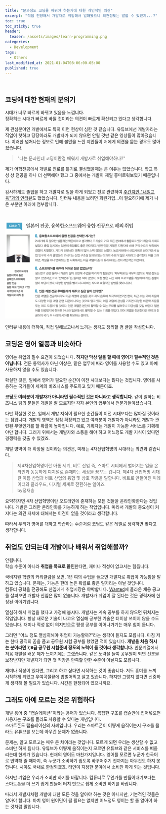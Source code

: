 ```yaml
---
title: "문과생도 코딩을 배워야 하는가에 대한 개인적인 의견"
excerpt: "직접 전향해서 개발자로 취업해서 일해봤으니 의견정도는 말할 수 있겠지...?"
toc: true
toc_sticky: true
header:
  teaser: /assets/images/learn-programming.png
categories:
  - Development 
tags:
  - Others
last_modified_at: 2021-01-04T08:06:00-05:00
published: true
---
```

<script src="https://ads-partners.coupang.com/g.js"></script>
<script>
	new PartnersCoupang.G({ id:368772 });
</script>  
<br>

## 코딩에 대한 현재의 분의기  
시대가 너무 빠르게 바뀌고 있음을 느낍니다.   
정확히는 시대가 빠르게 바뀔 것이라는 의견이 빠르게 확산되고 있다고 생각합니다.   

제 관심분야인 개발에서도 특히 이런 현상이 심한 것 같습니다. 유튜브에선 개발자라는 직업이 핫하고 당장이라도 개발자가 되지 않으면 안될 것만 같은 영상들이 많아졌습니다. 이러한 넘처나는 정보로 인해 불안을 느낀 지인들이 저에게 의견을 묻는 경우도 많아졌습니다.   
> "나는 문과인데 코딩이란걸 배워서 개발자로 취업해야하나?"

제가 어학전공에서 개발로 진로를 틀기로 결심했을때는 큰 이유는 없었습니다. 학교 특성 상 전공을 하나 더 선택해야 했고 그 중에서는 개발이 제일 흥미로워보였기 때문입니다.   

감사하게도 졸업을 하고 개발자로 일을 하게 되었고 진로 관련하여 [주간지인 "내일교육"과의 인터뷰](https://blog.naver.com/naeil_education/222024773986)도 했었습니다.
인터뷰 내용을 보려면 회원가입...이 필요하기에 제가 나온 부분만 아래에 첨부합니다.   

<br>  

![learn-programming](/assets/images/learn-programming.png) 

인터뷰 내용에 더하여, 직접 일해보고나서 느끼는 생각도 정리할 겸 글을 작성합니다.


## 코딩은 영어 열풍과 비슷하다
영어는 취업의 필수 요건이 되었습니다. **하지만 막상 일을 할 때에 영어가 필수적인 것은 아닙니다.** 전문 통역사가 아닌 이상은, 맡은 업무에 따라 영어를 사용할 수도 있고 아예 사용하지 않을 수도 있습니다. 

확실한 것은, 일에서 영어가 필요한 순간이 이전 시대보다는 많다는 것입니다. 영어를 사용하는 국가들이 세계의 비즈니스를 주도하고 있기 때문이죠. 

**코딩도 여러분이 개발자가 아니라면 필수적인 것은 아니라고 생각합니다.** 같이 일하는 비즈니스 팀의 분들은 개발을 잘 모르지만 각자 본인의 업무에서 전문가들이셨습니다.  

다만 확실한 것은, 일에서 개발 지식이 필요한 순간들이 이전 시대보다는 많아질 것이라는 점입니다. 개발의 영역은 점점 확장되고 있고 여러분이 개발자가 아니라도 개발과 관련된 무엇인가를 할 확률이 높아집니다. 예로, 기획자는 개발이 가능한 서비스를 기획해야만 합니다. 그러기 위해서는 개발자와 소통을 해야 하고 어느정도 개발 지식이 있다면 경쟁력을 갖출 수 있겠죠.

개발 영역이 더 확장될 것이라는 의견은, 미래는 4차산업혁명의 시대라는 의견과 같습니다.     
> 제4차산업혁명이란 아톰 세계, 비트 산업 즉, 스마트 시티에서 벌어지는 일을 온라인과 동등하게 디지털로 존재하는 세상을 꿈꾸는 겁니다. 제4차 산업혁명 시대란 아톰 산업과 비트 산업의 융합 및 상호 작용을 말합니다. 비트로 만들어진 빅데이터와 클라우드, 디지털 세계로 전환하는 일이죠.  
by정재승

요약하자면 4차 산업혁명이란 오프라인에 존재하는 모든 것들을 온라인화한다는 것입니다. 개발은 그러한 온라인화를 가능하게 하는 작업입니다. 따라서 개발의 중요성이 커지다는 의견 자체에 대해서는 이견이 없을 것이라고 생각합니다.   

따라서 우리가 영어를 대하고 학습하는 수준처럼 코딩도 같은 레벨로 생각하면 맞다고 생각합니다.  


## 취업도 안되는데 개발이나 배워서 취업해볼까?
안됩니다.   
학습 수준이 아니라 **취업을 목표로 올인**한다면, 재미나 적성이 없고서는 힘듭니다.   

국비지원 학원의 커리큘럼을 보면, 1년 여의 수업을 들으면 개발자로 취업이 가능함을 말하고 있습니다. 문제는, 가능은 한데 높은 확률로 좋은 일자리는 아닐 것입니다.   
컴퓨터 공학을 전공해도 신입에게 취업시장은 야박합니다. [Wanted](https://www.wanted.co.kr/search?query=%EA%B0%9C%EB%B0%9C%EC%9E%90)에 올라온 채용 공고를 살펴보면 개발자 신입은 많이 없습니다. 개발자가 취업이 잘 된다는 것은 경력자에 한정된 이야기입니다.  

열심히 해서 취업을 했다고 가정해 봅시다. 개발자는 계속 공부를 하지 않으면 뒤처지는 직업입니다. 항상 새로운 기술이 나고오 열심해 공부한 기술은 더이상 쓰이지 않을 수도 있습니다. 재미나 적성 없이 의지만으로 평생 공부를 이어나가기는 매우 힘이 듭니다.   

그러면 "어느 정도 열심히해야 취업이 가능할까?"라는 생각이 들지도 모릅니다. 마침 저는 한때 공직의 꿈을 품고 공무원 시험 공부를 했었던 적이 있습니다. **개발을 처음 하시는 분이라면 7,9급 공무원 시험준비 정도의 노력이 들 것이라 생각합니다.** 인문계열에서 처음 개발을 배운 제가 느끼기에는 그랬습니다. 같은 노력을 들여 공무원이 되면 신분을 보장받지만 개발자가 되면 첫 직장은 만족할 만한 수준이 아닐지도 모릅니다.  

재미나 적성이 있다면, 그리고 하고 싶다면 시작하는 것이 좋습니다. 저도 흥미를 느껴 시작하게 되었고 우여곡절끝에 밥벌어먹고 살고 있습니다. 하지만 그렇지 않다면 신중하게 생각해 볼 필요가 있습니다. 시간은 한정되어 있으니까요.


## 그래도 아예 모르는 것은 위험하다
개발 용어 중 "캡슐레이션"이라는 용어가 있습니다. 복잡한 구조를 캡슐안에 집어넣으면 사용자는 구조를 몰라도 사용할 수 있다는 개념입니다.   
스마트폰도 캡슐레이션의 사례입니다. 우리는 스마트폰이 어떻게 움직이는지 구조를 몰라도 유튜브를 보는데 아무런 문제가 없습니다.   

문제는, 알고 모르고는 매우 큰 차이라는 것입니다. 모르게 되면 우리는 생산할 수 없고 소비만 하게 됩니다. 유튜브가 어떻게 움직이는지 모르면 유튜브와 같은 서비스를 떠올리는데 한계가 있습니다. 
현재의 영어도 마찬가지입니다. 영어를 모르면 누군가 한국어로 번역해 줄 때까지, 즉 누군가 소비하기 쉽도록 바꾸어주기 전까지는 아무것도 하지 못합니다. 시야도 국내로 한정되겠죠. 타인이 지정한 분야에서 소비만 하게 되는 것입니다. 

하지만 기업은 우리가 소비만 하기를 바랍니다. 컴퓨터로 무언가를 만들어내기보다는, 스마트폰을 더 쓰기 쉽게 만들어 터치 만으로 쉽게 소비만 하기를 바랍니다. 

따라서 개발자처럼 개발에 대한 모든 것을 알아야 하는 것은 아니지만, 기본적인 것들은 알아야 합니다. 마치 영어 원어민이 될 필요는 없지만 어느정도 영어는 할 줄 알아야 하는 것처럼 말입니다.  
